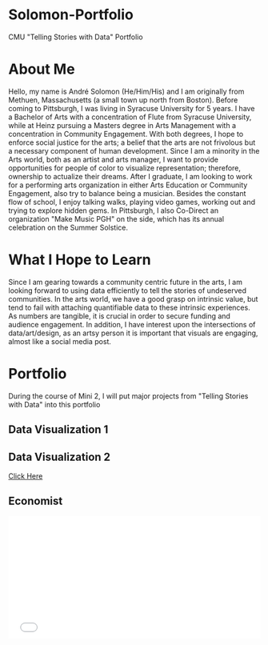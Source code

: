 # Solomon-Portfolio
CMU "Telling Stories with Data" Portfolio  

# About Me
Hello, my name is André Solomon (He/Him/His) and I am originally from Methuen, Massachusetts (a small town up north from Boston). Before coming to Pittsburgh, I was living in Syracuse University for 5 years. I have a Bachelor of Arts with a concentration of Flute from Syracuse University, while at Heinz pursuing a Masters degree in Arts Management with a concentration in Community Engagement. With both degrees, I hope to enforce social justice for the arts; a belief that the arts are not frivolous but a necessary component of human development. Since I am a minority in the Arts world, both as an artist and arts manager, I want to provide opportunities for people of color to visualize representation; therefore, ownership to actualize their dreams. After I graduate, I am looking to work for a performing arts organization in either Arts Education or Community Engagement, also try to balance being a musician. Besides the constant flow of school, I enjoy talking walks, playing video games, working out and trying to explore hidden gems. In Pittsburgh, I also Co-Direct an organization "Make Music PGH" on the side, which has its annual celebration on the Summer Solstice.
# What I Hope to Learn
Since I am gearing towards a community centric future in the arts, I am looking forward to using data efficiently to tell the stories of undeserved communities. In the arts world, we have a good grasp on intrinsic value, but tend to fail with attaching quantifiable data to these intrinsic experiences. As numbers are tangible, it is crucial in order to secure funding and audience engagement. In addition, I have interest upon the intersections of data/art/design, as an artsy person it is important that visuals are engaging, almost like a social media post.
# Portfolio 
During the course of Mini 2, I will put major projects from "Telling Stories with Data" into this portfolio
## Data Visualization 1

## Data Visualization 2
[Click Here](/DataVisualization2)
## Economist

<iframe title="Facebook Clicks" aria-label="Bar Chart" id="datawrapper-chart-xzGFM" src="//datawrapper.dwcdn.net/xzGFM/1/" scrolling="no" frameborder="0" style="width: 0; min-width: 100% !important; border: none;" height="245"></iframe><script type="text/javascript">!function(){"use strict";window.addEventListener("message",function(a){if(void 0!==a.data["datawrapper-height"])for(var e in a.data["datawrapper-height"]){var t=document.getElementById("datawrapper-chart-"+e)||document.querySelector("iframe[src*='"+e+"']");t&&(t.style.height=a.data["datawrapper-height"][e]+"px")}})}();</script>
